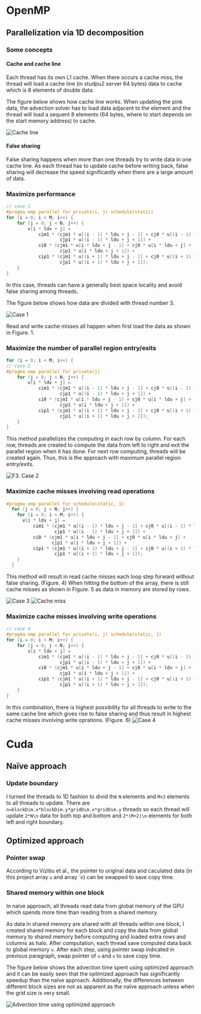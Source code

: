 # OpenMP
## Parallelization via 1D decomposition
### Some concepts
#### Cache and cache line
Each thread has its own L1 cache. When there occurs a cache miss, the thread will load a cache line (in studpu2 server 64 bytes) data to cache which is 8 elements of double data.

The figure below shows how cache line works. When updating the pink data, the advection solver has to load data adjacent to the element and the thread will load a sequent 8 elements (64 bytes, where to start depends on the start memory address) to cache.

![Cache line](img/p0.png)

#### False sharing
False sharing happens when more than one threads try to write data in one cache line. As each thread has to update cache before writing back, false sharing will decrease the speed significantly when there are a large amount of data.

### Maximize performance
```c
// case 1 
#pragma omp parallel for private(i, j) schedule(static)
for (i = 0; i < M; i++) {
    for (j = 0; j < N; j++) {
        v[i * ldv + j] =
            cim1 * (cjm1 * u[(i - 1) * ldu + j - 1] + cj0 * u[(i - 1) * ldu + j] +
                    cjp1 * u[(i - 1) * ldu + j + 1]) +
            ci0 * (cjm1 * u[i * ldu + j - 1] + cj0 * u[i * ldu + j] +
                    cjp1 * u[i * ldu + j + 1]) +
            cip1 * (cjm1 * u[(i + 1) * ldu + j - 1] + cj0 * u[(i + 1) * ldu + j] +
                    cjp1 * u[(i + 1) * ldu + j + 1]);
    }
}
```
In this case, threads can have a generally best space locality and avoid false sharing among threads.

The figure below shows how data are divided with thread number 3.

![Case 1](img/p1.png)

Read and write cache misses all happen when first load the data as shown in Figure. 1.

### Maximize the number of parallel region entry/exits
```c
for (i = 0; i < M; i++) {
// case 2
#pragma omp parallel for private(j)
    for (j = 0; j < N; j++) {
        v[i * ldv + j] =
            cim1 * (cjm1 * u[(i - 1) * ldu + j - 1] + cj0 * u[(i - 1) * ldu + j] +
                    cjp1 * u[(i - 1) * ldu + j + 1]) +
            ci0 * (cjm1 * u[i * ldu + j - 1] + cj0 * u[i * ldu + j] +
                    cjp1 * u[i * ldu + j + 1]) +
            cip1 * (cjm1 * u[(i + 1) * ldu + j - 1] + cj0 * u[(i + 1) * ldu + j] +
                    cjp1 * u[(i + 1) * ldu + j + 1]);
    }
}
```
This method parallelizes the computing in each row by column. For each row, threads are created to compute the data from left to right and exit the parallel region when it has done. For next row computing, threads will be created again. Thus, this is the approach with maximum parallel region entry/exits.

![F3. Case 2](img/p2.png)

### Maximize cache misses involving read operations
```c
#pragma omp parallel for schedule(static, 1)
  for (j = 0; j < N; j++) {
    for (i = 0; i < M; i++) {
      v[i * ldv + j] =
          cim1 * (cjm1 * u[(i - 1) * ldu + j - 1] + cj0 * u[(i - 1) * ldu + j] +
                  cjp1 * u[(i - 1) * ldu + j + 1]) +
          ci0 * (cjm1 * u[i * ldu + j - 1] + cj0 * u[i * ldu + j] +
                 cjp1 * u[i * ldu + j + 1]) +
          cip1 * (cjm1 * u[(i + 1) * ldu + j - 1] + cj0 * u[(i + 1) * ldu + j] +
                  cjp1 * u[(i + 1) * ldu + j + 1]);
    }
  }
```
This method will result in read cache misses each loop step forward without false sharing. (Figure. 4) When hitting the bottom of the array, there is still cache misses as shown in Figure. 5 as data in memory are stored by rows.

![Case 3](img/p4.png)
![Cache miss](img/p5.png)

### Maximize cache misses involving write operations
```c
// case 4
#pragma omp parallel for private(i, j) schedule(static, 1)
for (i = 0; i < M; i++) {
    for (j = 0; j < N; j++) {
        v[i * ldv + j] =
            cim1 * (cjm1 * u[(i - 1) * ldu + j - 1] + cj0 * u[(i - 1) * ldu + j] +
                    cjp1 * u[(i - 1) * ldu + j + 1]) +
            ci0 * (cjm1 * u[i * ldu + j - 1] + cj0 * u[i * ldu + j] +
                    cjp1 * u[i * ldu + j + 1]) +
            cip1 * (cjm1 * u[(i + 1) * ldu + j - 1] + cj0 * u[(i + 1) * ldu + j] +
                    cjp1 * u[(i + 1) * ldu + j + 1]);
    }
}
```
In this combination, there is highest possibility for all threads to write to the same cache line which gives rise to false sharing and thus result in highest cache misses involving write oprations. (Figure. 6)
![Case 4](img/p6.png)


# Cuda

## Naïve approach

### Update boundary
I turned the threads to 1D fashion to divid the `N` elements and `M+2` elements to all threads to update. There are `n=blockDim.x*blockDim.y*gridDim.x*gridDim.y` threads so each thread will update `2*N\n` data for both top and bottom and `2*(M+2)\n` elements for both left and right boundary.
## Optimized approach
### Pointer swap
According to Vizitiu et al., the pointer to original data and caculated data (in this project array `u` and array `v) can be swapped to save copy time.

### Shared memory within one block
In naïve approach, all threads read data from global memory of the GPU which spends more time than reading from a shared memory. 

As data in shared memory are shared with all threads within one block, I created shared memory for each block and copy the data from global memory to shared memory before computing and loaded extra rows and columns as halo. After computation, each thread save computed data back to global memory `v`. After each step, using pointer swap indicated in previous paragraph, swap pointer of `u` and `v` to save copy time.

The figure below shows the advection time spent using optimized approach and it can be easily seen that the optimized approach has significantly speedup than the naïve approach. Additionally, the differences between different block sizes are not as apparent as the naïve approach unless when the grid size is very small.

![Advection time using optimized approach](img/cuda_opt.png)


